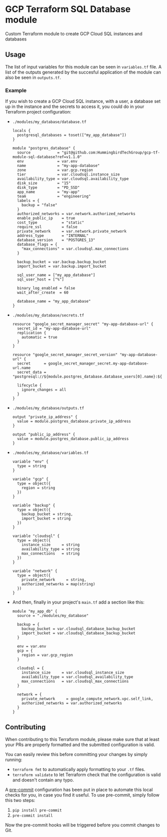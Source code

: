 # GCP Terraform SQL Database module

Custom Terraform module to create GCP Cloud SQL instances and databases

## Usage

The list of input variables for this module can be seen in `variables.tf` file.
A list of the outputs generated by the succesful application of the module can
also be seen in `outputs.tf`.

### Example

If you wish to create a GCP Cloud SQL instance, with a user, a database set up
in the instance and the secrets to access it, you could do in your Terraform
project configuration:

- `./modules/my_database/database.tf`
  ```hcl
  locals {
    postgresql_databases = toset(["my_app_database"])
  }

  module "postgres_database" {
    source            = "git@github.com:HummingbirdTechGroup/gcp-tf-module-sql-database?ref=v1.1.0"
    env               = var.env
    name              = "my-app-database"
    zone              = var.gcp.region
    tier              = var.cloudsql.instance_size
    availability_type = var.cloudsql.availability_type
    disk_size         = "15"
    disk_type         = "PD_SSD"
    app_name          = "my-app"
    team              = "engineering"
    labels = {
      backup = "false"
    }
    authorized_networks = var.network.authorized_networks
    enable_public_ip    = true
    cost_type           = "static"
    require_ssl         = false
    private_network     = var.network.private_network
    address_type        = "INTERNAL"
    database_version    = "POSTGRES_13"
    database_flags = {
      "max_connections" = var.cloudsql.max_connections
    }

    backup_bucket = var.backup.backup_bucket
    import_bucket = var.backup.import_bucket

    sql_user_name = ["my_app_database"]
    sql_user_host = ["%"]

    binary_log_enabled = false
    wait_after_create  = 60

    database_name = "my_app_database"
  }
  ```
- `./modules/my_database/secrets.tf`
  ```hcl
  resource "google_secret_manager_secret" "my-app-database-url" {
    secret_id = "my-app-database-url"
    replication {
      automatic = true
    }
  }

  resource "google_secret_manager_secret_version" "my-app-database-url" {
    secret      = google_secret_manager_secret.my-app-database-url.name
    secret_data = "postgresql://${module.postgres_database.database_users[0].name}:${module.postgres_database.database_password_list[0].result}@${module.postgres_database.private_ip_address}/${module.postgres_database.database_name}"

    lifecycle {
      ignore_changes = all
    }
  }
  ```
- `./modules/my_database/outputs.tf`
  ```hcl
  output "private_ip_address" {
    value = module.postgres_database.private_ip_address
  }

  output "public_ip_address" {
    value = module.postgres_database.public_ip_address
  }
  ```
- `./modules/my_database/variables.tf`
  ```hcl
  variable "env" {
    type = string
  }

  variable "gcp" {
    type = object({
      region = string
    })
  }

  variable "backup" {
    type = object({
      backup_bucket = string,
      import_bucket = string
    })
  }

  variable "cloudsql" {
    type = object({
      instance_size     = string
      availability_type = string
      max_connections   = string
    })
  }

  variable "network" {
    type = object({
      private_network     = string,
      authorized_networks = map(string)
    })
  }

  ```
- And then, finally in your project's `main.tf` add a section like this:
  ```hcl
  module "my_app_db" {
    source = "./modules/my_database"

    backup = {
      backup_bucket = var.cloudsql_database_backup_bucket
      import_bucket = var.cloudsql_database_backup_bucket
    }

    env = var.env
    gcp = {
      region = var.gcp_region
    }

    cloudsql = {
      instance_size     = var.cloudsql_instance_size
      availability_type = var.cloudsql_availability_type
      max_connections   = var.cloudsql_max_connections
    }

    network = {
      private_network     = google_compute_network.vpc.self_link,
      authorized_networks = var.authorized_networks
    }
  }
  ```


## Contributing

When contributing to this Terraform module, please make sure that at least your
PRs are properly formatted and the submitted configuration is valid.

You can easily review this before committing your changes by simply running:

  * `terraform fmt` to automatically apply formatting to your `.tf` files.
  * `terraform validate` to let Terraform check that the configuration is valid
    and doesn't contain any typo.

A [pre-commit](https://pre-commit.com/index.html#quick-start) configuration has
been put in place to automate this local checks for you, in case you find it
useful. To use pre-commit, simply follow this two steps:

1. `pip install pre-commit`
2. `pre-commit install`

Now the pre-commit hooks will be triggered before you commit changes to Git.
